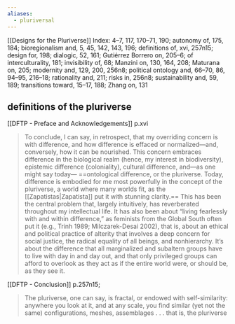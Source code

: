 ```yaml
---
aliases:
  - pluriversal
---
```

[[Designs for the Pluriverse]] Index:
	4–7, 117, 170–71, 190; 
	autonomy of, 175, 184; 
	bioregionalism and, 5, 45, 142, 143, 196; 
	definitions of, xvi, 257n15; 
	design for, 198; 
	dialogic, 52, 161; 
	Gutiérrez Borrero on, 205–6; 
	of interculturality, 181; 
	invisibility of, 68; 
	Manzini on, 130, 164, 208; 
	Maturana on, 205; 
	modernity and, 129, 200, 256n8; 
	political ontology and, 66–70, 86, 94–95, 216–18; 
	rationality and, 211; 
	risks in, 256n8; 
	sustainability and, 59, 189; 
	transitions toward, 15–17, 188; 
	Zhang on, 131

## definitions of the pluriverse

[[DFTP - Preface and Acknowledgements]] p.xvi
>To conclude, I can say, in retrospect, that my overriding concern is with difference, and how difference is effaced or normalized—and, conversely, how it can be nourished. This concern embraces difference in the biological realm (hence, my interest in biodiversity), epistemic difference (coloniality), cultural difference, and—as one might say today— ==ontological difference, or the pluriverse. Today, difference is embodied for me most powerfully in the concept of the pluriverse, a world where many worlds fit, as the [[Zapatistas|Zapatista]] put it with stunning clarity.== This has been the central problem that, largely intuitively, has reverberated throughout my intellectual life. It has also been about “living fearlessly with and within difference,” as feminists from the Global South often put it (e.g., Trinh 1989; Milczarek-Desai 2002), that is, about an ethical and political practice of alterity that involves a deep concern for social justice, the radical equality of all beings, and nonhierarchy. It’s about the difference that all marginalized and subaltern groups have to live with day in and day out, and that only privileged groups can afford to overlook as they act as if the entire world were, or should be, as they see it.

[[DFTP - Conclusion]] p.257n15; 
>The pluriverse, one can say, is fractal, or endowed with self-similarity: anywhere you look at it, and at any scale, you find similar (yet not the same) configurations, meshes, assemblages . . . that is, the pluriverse